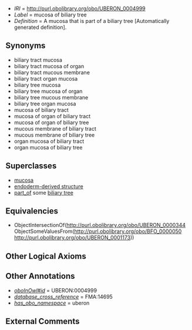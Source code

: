  * *IRI* = http://purl.obolibrary.org/obo/UBERON_0004999
 * *Label* = mucosa of biliary tree
 * *Definition* = A mucosa that is part of a biliary tree [Automatically generated definition].

## Synonyms

 * biliary tract mucosa
 * biliary tract mucosa of organ
 * biliary tract mucous membrane
 * biliary tract organ mucosa
 * biliary tree mucosa
 * biliary tree mucosa of organ
 * biliary tree mucous membrane
 * biliary tree organ mucosa
 * mucosa of biliary tract
 * mucosa of organ of biliary tract
 * mucosa of organ of biliary tree
 * mucous membrane of biliary tract
 * mucous membrane of biliary tree
 * organ mucosa of biliary tract
 * organ mucosa of biliary tree

## Superclasses

 * [mucosa](../../UBERON/44/UBERON_0000344.md)
 * [endoderm-derived structure](../../UBERON/19/UBERON_0004119.md)
 * [part_of](../../BFO/50/BFO_0000050.md) some [biliary tree](../../UBERON/73/UBERON_0001173.md)

## Equivalencies

 * ObjectIntersectionOf(<http://purl.obolibrary.org/obo/UBERON_0000344> ObjectSomeValuesFrom(<http://purl.obolibrary.org/obo/BFO_0000050> <http://purl.obolibrary.org/obo/UBERON_0001173>))

## Other Logical Axioms


## Other Annotations

 * *[oboInOwl#id](../../id/oboInOwl#id.md)* = UBERON:0004999
 * *[database_cross_reference](../../ef/oboInOwl#hasDbXref.md)* = FMA:14695
 * *[has_obo_namespace](../../ce/oboInOwl#hasOBONamespace.md)* = uberon

## External Comments

